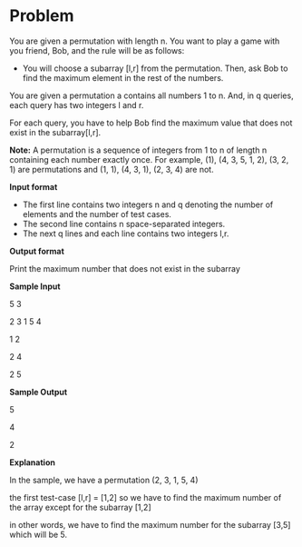 # Problem

You are given a permutation with length n. You want to play a game with you friend, Bob, and the rule will be as follows: 
- You will choose a subarray [l,r] from the permutation. Then, ask Bob to find the maximum element in the rest of the numbers.
  
  
You are given a permutation a contains all numbers 1 to n. And, in q queries, each query has two integers l and r.

For each query, you have to help Bob find the maximum value that does not exist in the subarray[l,r].

**Note:** A permutation is a sequence of integers from 1 to n of length n containing each number exactly once. 
For example, (1), (4, 3, 5, 1, 2), (3, 2, 1) are permutations and (1, 1), (4, 3, 1), (2, 3, 4) are not.

**Input format**

- The first line contains two integers n and q denoting the number of elements and the number of test cases. 
- The second line contains n space-separated integers.
- The next q lines and each line contains two integers l,r.

**Output format**

Print the maximum number that does not exist in the subarray 

**Sample Input**

5 3

2 3 1 5 4

1 2

2 4

2 5

**Sample Output**

5

4

2

**Explanation**

In the sample, we have a permutation  (2, 3, 1, 5, 4)

the first test-case [l,r] = [1,2] so we have to find the maximum number of the array except for the subarray [1,2]

in other words, we have to find the maximum number for the subarray [3,5] which will be 5. 
